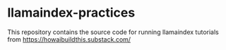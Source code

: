 # llamaindex-practices
This repository contains the source code for running llamaindex tutorials from https://howaibuildthis.substack.com/
